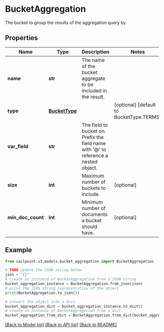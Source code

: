 # BucketAggregation

The bucket to group the results of the aggregation query by.

## Properties

Name | Type | Description | Notes
------------ | ------------- | ------------- | -------------
**name** | **str** | The name of the bucket aggregate to be included in the result. | 
**type** | [**BucketType**](BucketType.md) |  | [optional] [default to BucketType.TERMS]
**var_field** | **str** | The field to bucket on. Prefix the field name with &#39;@&#39; to reference a nested object. | 
**size** | **int** | Maximum number of buckets to include. | [optional] 
**min_doc_count** | **int** | Minimum number of documents a bucket should have. | [optional] 

## Example

```python
from sailpoint.v3.models.bucket_aggregation import BucketAggregation

# TODO update the JSON string below
json = "{}"
# create an instance of BucketAggregation from a JSON string
bucket_aggregation_instance = BucketAggregation.from_json(json)
# print the JSON string representation of the object
print(BucketAggregation.to_json())

# convert the object into a dict
bucket_aggregation_dict = bucket_aggregation_instance.to_dict()
# create an instance of BucketAggregation from a dict
bucket_aggregation_from_dict = BucketAggregation.from_dict(bucket_aggregation_dict)
```
[[Back to Model list]](../README.md#documentation-for-models) [[Back to API list]](../README.md#documentation-for-api-endpoints) [[Back to README]](../README.md)


